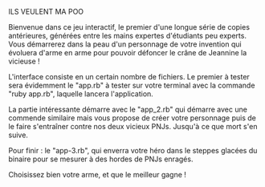 ILS VEULENT MA POO

Bienvenue dans ce jeu interactif, le premier d'une longue série de copies antérieures, générées entre les mains expertes d'étudiants peu experts.
Vous démarrerez dans la peau d'un personnage de votre invention qui évoluera d'arme en arme pour pouvoir défoncer le crâne de Jeannine la vicieuse !

L'interface consiste en un certain nombre de fichiers.
Le premier à tester sera évidemment le "app.rb" à tester sur votre terminal avec la commande "ruby app.rb", laquelle lancera l'application.

La partie intéressante démarre avec le "app_2.rb" qui démarre avec une commende similaire mais vous propose de créer votre personnage puis de le faire s'entraîner contre nos deux vicieux PNJs.
Jusqu'à ce que mort s'en suive.

Pour finir : le "app-3.rb", qui enverra votre héro dans le steppes glacées du binaire pour se mesurer à des hordes de PNJs enragés.

Choisissez bien votre arme, et que le meilleur gagne !
